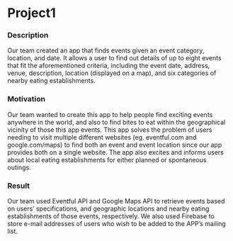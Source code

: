 # Project1
### Description	
Our team created an app that finds events given an event category, location, and date.  It allows a user to find out details of up to eight events that fit the aforementioned criteria, including the event date, address, venue, description, location (displayed on a map), and six categories of nearby eating establishments.

### Motivation	
Our team wanted to create this app to help people find exciting events anywhere in the world, and also to find bites to eat within the geographical vicinity of those this app	events.  This app solves the problem of users needing to visit multiple different websites (eg. eventful.com and google.com/maps) to find both an event and event location since our app provides both on a single website.  The app also excites and informs users about local eating establishments for either planned or spontaneous outings.

### Result		
Our team used Eventful API and Google Maps API to retrieve events based on users’ specifications, and geographic locations and nearby eating establishments of those events, respectively.  We also used Firebase to store e-mail addresses of users who wish to be added to the APP’s mailing list.
